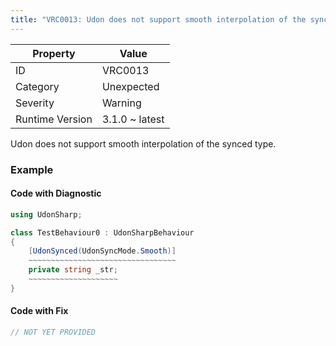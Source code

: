 ```yaml
---
title: "VRC0013: Udon does not support smooth interpolation of the synced type"
---
```


| Property        | Value          |
| --------------- | -------------- |
| ID              | VRC0013        |
| Category        | Unexpected     |
| Severity        | Warning        |
| Runtime Version | 3.1.0 ~ latest |

Udon does not support smooth interpolation of the synced type\.

### Example

#### Code with Diagnostic

```csharp
using UdonSharp;

class TestBehaviour0 : UdonSharpBehaviour
{
    [UdonSynced(UdonSyncMode.Smooth)]
    ~~~~~~~~~~~~~~~~~~~~~~~~~~~~~~~~~
    private string _str;
    ~~~~~~~~~~~~~~~~~~~~
}
```

#### Code with Fix

```csharp
// NOT YET PROVIDED
```
